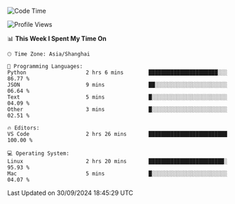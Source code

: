 <!--START_SECTION:waka-->
![Code Time](http://img.shields.io/badge/Code%20Time-491%20hrs%2018%20mins-blue)

![Profile Views](http://img.shields.io/badge/Profile%20Views-0-blue)

📊 **This Week I Spent My Time On** 

```text
🕑︎ Time Zone: Asia/Shanghai

💬 Programming Languages: 
Python                   2 hrs 6 mins        ██████████████████████░░░   86.77 % 
JSON                     9 mins              ██░░░░░░░░░░░░░░░░░░░░░░░   06.64 % 
Text                     5 mins              █░░░░░░░░░░░░░░░░░░░░░░░░   04.09 % 
Other                    3 mins              █░░░░░░░░░░░░░░░░░░░░░░░░   02.51 % 

🔥 Editors: 
VS Code                  2 hrs 26 mins       █████████████████████████   100.00 % 

💻 Operating System: 
Linux                    2 hrs 20 mins       ████████████████████████░   95.93 % 
Mac                      5 mins              █░░░░░░░░░░░░░░░░░░░░░░░░   04.07 % 
```


 Last Updated on 30/09/2024 18:45:29 UTC
<!--END_SECTION:waka-->
